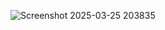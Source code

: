 ![Screenshot 2025-03-25 203835](https://github.com/user-attachments/assets/061d8373-9efd-4d2a-9166-48bd96a69dcf)
